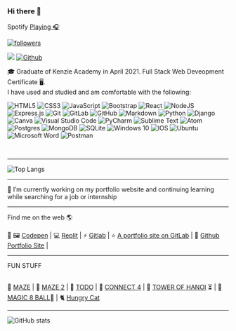 ### Hi there 👋

Spotify <a href="https://open.spotify.com/playlist/5h3h27w6WJaKwmP74KT25V?si=232c4c9600144a3c">Playing 🎧</a>



<a href="https://twitter.com/curiousdev_">
    <img alt="followers" title="Follow me on Twitter" src="https://img.shields.io/twitter/follow/curiousdev_?color=55960c&labelColor=488207&label=Follow&logo=twitter&logoColor=white&style=for-the-badge"/></a>

![](https://visitor-badge.laobi.icu/badge?page_id=KJWilliamson.KJWilliamson) [![Github](https://img.shields.io/github/followers/KJWilliamson?label=Follow&style=social)](https://github.com/KJWilliamson) 


🎓 Graduate of Kenzie Academy in April 2021. Full Stack Web Deveopment Certificate 🖥️. <br />
I have used and studied and am comfortable with the following:

<p>
<img alt="HTML5" src="https://img.shields.io/badge/html5-%23E34F26.svg?style=for-the-badge&logo=html5&logoColor=white"/>
    
    
<img alt="CSS3" src="https://img.shields.io/badge/css3-%231572B6.svg?style=for-the-badge&logo=css3&logoColor=white"/>
    
<img alt="JavaScript" src="https://img.shields.io/badge/javascript-%23323330.svg?style=for-the-badge&logo=javascript&logoColor=%23F7DF1E"/>
    
<img alt="Bootstrap" src="https://img.shields.io/badge/bootstrap-%23563D7C.svg?style=for-the-badge&logo=bootstrap&logoColor=white"/>
    
    
<img alt="React" src="https://img.shields.io/badge/react-%2320232a.svg?style=for-the-badge&logo=react&logoColor=%2361DAFB"/>
    
<img alt="NodeJS" src="https://img.shields.io/badge/node.js-%2343853D.svg?style=for-the-badge&logo=node-dot-js&logoColor=white"/>
    
    
<img alt="Express.js" src="https://img.shields.io/badge/express.js-%23404d59.svg?style=for-the-badge&logo=express&logoColor=%2361DAFB"/>
    
<img alt="Git" src="https://img.shields.io/badge/git-%23F05033.svg?style=for-the-badge&logo=git&logoColor=white"/>
    
<img alt="GitLab" src="https://img.shields.io/badge/gitlab-%23181717.svg?style=for-the-badge&logo=gitlab&logoColor=white"/>
    
<img alt="GitHub" src="https://img.shields.io/badge/github-%23121011.svg?style=for-the-badge&logo=github&logoColor=white"/>

    
<img alt="Markdown" src="https://img.shields.io/badge/markdown-%23000000.svg?style=for-the-badge&logo=markdown&logoColor=white"/>
    
<img alt="Python" src="https://img.shields.io/badge/python-%2314354C.svg?style=for-the-badge&logo=python&logoColor=white"/>
    
<img alt="Django" src="https://img.shields.io/badge/django-%23092E20.svg?style=for-the-badge&logo=django&logoColor=white"/>
    
<img alt="Canva" src="https://img.shields.io/badge/Canva-%2300C4CC.svg?style=for-the-badge&logo=Canva&logoColor=white"/>
    
<img alt="Visual Studio Code" src="https://img.shields.io/badge/VisualStudioCode-0078d7.svg?style=for-the-badge&logo=visual-studio-code&logoColor=white"/>
    
<img alt="PyCharm" src="https://img.shields.io/badge/PyCharm-000000.svg?style=for-the-badge&logo=PyCharm&logoColor=white"/>
    
<img alt="Sublime Text" src="https://img.shields.io/badge/sublime_text-%23575757.svg?style=for-the-badge&logo=sublime-text&logoColor=important"/>
    
<img alt="Atom" src="https://img.shields.io/badge/Atom-%2366595C.svg?style=for-the-badge&logo=atom&logoColor=white"/>
    
<img alt="Postgres" src ="https://img.shields.io/badge/postgres-%23316192.svg?style=for-the-badge&logo=postgresql&logoColor=white"/>
    
<img alt="MongoDB" src ="https://img.shields.io/badge/MongoDB-%234ea94b.svg?style=for-the-badge&logo=mongodb&logoColor=white"/>
    
<img alt="SQLite" src ="https://img.shields.io/badge/sqlite-%2307405e.svg?style=for-the-badge&logo=sqlite&logoColor=white"/>
    
<img alt="Windows 10" src="https://img.shields.io/badge/Windows-0078D6?style=for-the-badge&logo=windows&logoColor=white" />
    
<img alt="IOS" src="https://img.shields.io/badge/iOS-000000?style=for-the-badge&logo=ios&logoColor=white">
    
<img alt="Ubuntu" src="https://img.shields.io/badge/Ubuntu-E95420?style=for-the-badge&logo=ubuntu&logoColor=white" />
    
<img alt="Microsoft Word" src="https://img.shields.io/badge/Microsoft_Word-2B579A?style=for-the-badge&logo=microsoft-word&logoColor=white" />
    
<img alt="Postman" src="https://img.shields.io/badge/Postman-FF6C37?style=for-the-badge&logo=postman&logoColor=red" />
    


</p>
<br />
<hr>

![Top Langs](https://github-readme-stats.vercel.app/api/top-langs/?username=KJWilliamson&theme=radical) 

<hr>


🔭 I’m currently working on my portfolio website and continuing learning while searching for a job or internship
<hr>

Find me on the web 🌎
<br />
<br />
🎨 🖼️  <a href="https://codepen.io/sharkcat73">Codepen</a> | 💻 <a href="https://replit.com/@KJWilliamson">Replit</a> | ⚡ <a href="https://gitlab.com/kamelaw"> Gitlab</a> | ⭐ <a href="https://kamelaw.gitlab.io/">A portfolio site on GitLab</a> | 🎈 <a href="https://kjwilliamson.github.io/">Github Portfolio Site</a> |
<hr>
FUN STUFF
<br />
<br />

🎪 <a href="https://kjwilliamson.github.io/maze/">MAZE</a> | 👻 <a href="https://kjwilliamson.github.io/js-maze/">MAZE 2</a> | 📓 <a href="https://kjwilliamson.github.io/js-todo/"> TODO</a> | 🔴 <a href="https://kjwilliamson.github.io/js-connect4/">CONNECT 4</a> | 🧠 <a href="https://kjwilliamson.github.io/towerOfHanoi/"> TOWER OF HANOI</a> 
⏳ | 🎱 <a href="https://kamelaw.gitlab.io/magic8ball/">MAGIC 8 BALL</a>🔮  | 
🐈 <a href="https://kjwilliamson.github.io/hungry-cat/"> Hungry Cat</a>

<hr>

![GitHub stats](https://github-readme-stats.vercel.app/api?username=KJWilliamson&show_icons=true&theme=radical)

<!--
**KJWilliamson/kjwilliamson** is a ✨ _special_ ✨ repository because its `README.md` (this file) appears on your GitHub profile.

Here are some ideas to get you started:

- 🔭 I’m currently working on ...
- 🌱 I’m currently learning Django
- 👯 I’m looking to collaborate on ...
- 🤔 I’m looking for help with ...
- 💬 Ask me about ...
- 📫 How to reach me: ...
- 😄 Pronouns: ...
- ⚡ Fun fact: ...
-->
